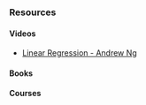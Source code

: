 ### Resources

#### Videos
- [Linear Regression - Andrew Ng](https://www.youtube.com/playlist?list=PLJs7lEb1U5pYnrI0Wn4mzPmppVqwERL_4)

#### Books


#### Courses
